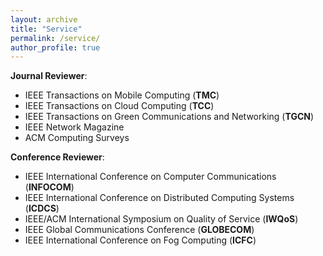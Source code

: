 ```yaml
---
layout: archive
title: "Service"
permalink: /service/
author_profile: true
---
```


**Journal Reviewer**: 
* IEEE Transactions on Mobile Computing (**TMC**)
* IEEE Transactions on Cloud Computing (**TCC**)
* IEEE Transactions on Green Communications and Networking (**TGCN**)
* IEEE Network Magazine
* ACM Computing Surveys

**Conference Reviewer**:
* IEEE International Conference on Computer Communications (**INFOCOM**)
* IEEE International Conference on Distributed Computing Systems (**ICDCS**)
* IEEE/ACM International Symposium on Quality of Service (**IWQoS**)
* IEEE Global Communications Conference (**GLOBECOM**)
* IEEE International Conference on Fog Computing (**ICFC**)




